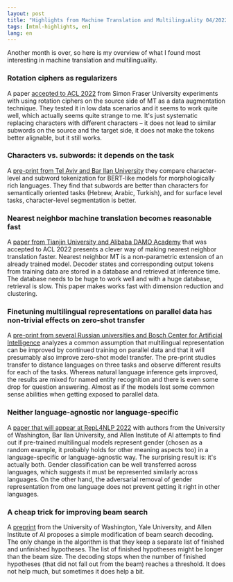 ```yaml
---
layout: post
title: "Highlights from Machine Translation and Multilinguality 04/2022"
tags: [mtml-highlights, en]
lang: en
---
```


Another month is over, so here is my overview of what I found most interesting
in machine translation and multilinguality.

### Rotation ciphers as regularizers

A paper [accepted to ACL 2022](https://arxiv.org/abs/2204.00665) from Simon
Fraser University experiments with using rotation ciphers on the source side of
MT as a data augmentation technique. They tested it in low data scenarios and
it seems to work quite well, which actually seems quite strange to me. It's
just systematic replacing characters with different characters – it does not
lead to similar subwords on the source and the target side, it does not make
the tokens better alignable, but it still works.

### Characters vs. subwords: it depends on the task

A [pre-print from Tel Aviv and Bar Ilan
University](https://arxiv.org/abs/2204.04748) they compare character-level and
subword tokenization for BERT-like models for morphologically rich languages.
They find that subwords are better than characters for semantically oriented
tasks (Hebrew, Arabic, Turkish), and for surface level tasks, character-level
segmentation is better.

### Nearest neighbor machine translation becomes reasonable fast

A [paper from Tianjin University and Alibaba DAMO
Academy](https://arxiv.org/abs/2204.06175) that was accepted to ACL 2022
presents a clever way of making nearest neighbor translation faster. Nearest
neighbor MT is a non-parametric extension of an already trained model. Decoder
states and corresponding output tokens from training data are stored in a
database and retrieved at inference time. The database needs to be huge to work
well and with a huge database, retrieval is slow. This paper makes works fast
with dimension reduction and clustering.

### Finetuning multilingual representations on parallel data has non-trivial effects on zero-shot transfer

A [pre-print from several Russian universities and Bosch Center for Artificial
Intelligence](https://arxiv.org/abs/2204.06457) analyzes a common assumption
that multilingual representation can be improved by continued training on
parallel data and that it will presumably also improve zero-shot model
transfer. The pre-print studies transfer to distance languages on three tasks
and observe different results for each of the tasks. Whereas natural language
inference gets improved, the results are mixed for named entity recognition and
there is even some drop for question answering. Almost as if the models lost
some common sense abilities when getting exposed to parallel data.

### Neither language-agnostic nor language-specific

A [paper that will appear at RepL4NLP 2022](https://arxiv.org/abs/2204.09168)
with authors from the University of Washington, Bar Ilan University, and Allen
Institute of AI attempts to find out if pre-trained multilingual models
represent gender (chosen as a random example, it probably holds for other
meaning aspects too) in a language-specific or language-agnostic way. The
surprising result is: it's actually both. Gender classification can be well
transferred across languages, which suggests it must be represented similarly
across languages. On the other hand, the adversarial removal of gender
representation from one language does not prevent getting it right in other
languages.

### A cheap trick for improving beam search

A [preprint](https://arxiv.org/abs/2204.05424) from the University of
Washington, Yale University, and Allen Institute of AI proposes a simple
modification of beam search decoding. The only change in the algorithm is that
they keep a separate list of finished and unfinished hypotheses. The list of
finished hypotheses might be longer than the beam size. The decoding stops when
the number of finished hypotheses (that did not fall out from the beam) reaches
a threshold. It does not help much, but sometimes it does help a bit.
